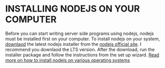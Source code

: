 # INSTALLING NODEJS ON YOUR COMPUTER
Before you can start writing server side programs using nodejs, nodejs must be installed first on your computer.
To install nodejs on your system, [downlaod](https://nodejs.org/en/download) the latest nodejs installer from the [nodejs official site](https://nodejs.org/en/download). I recommend you downlaod the LTS version. After the download, run the installer package and follow 
the instructions from the set up wizard. [Read more on how to install nodejs on various operating systems](https://radixweb.com/blog/installing-npm-and-nodejs-on-windows-and-mac)